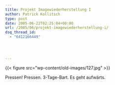 ```yaml
---
title: Projekt Imagewiederherstellung I
author: Patrick Kollitsch
type: post
date: 2005-06-22T02:25:04+00:00
url: /2005/06/projekt-imagewiederherstellung-i/
dsq_thread_id:
  - "6412166449"




---
```

{{< figure src="wp-content/old-images/127.jpg" >}}

Pressen! Pressen. 3-Tage-Bart. Es geht aufwärts.
